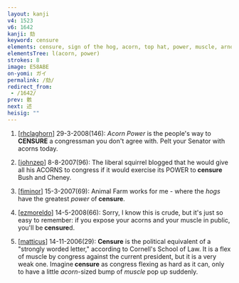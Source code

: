 ```yaml
---
layout: kanji
v4: 1523
v6: 1642
kanji: 劾
keyword: censure
elements: censure, sign of the hog, acorn, top hat, power, muscle, arnold
elementsTree: l(acorn, power)
strokes: 8
image: E58ABE
on-yomi: ガイ
permalink: /劾/
redirect_from:
 - /1642/
prev: 骸
next: 述
heisig: ""
---
```


1) [<a href="http://kanji.koohii.com/profile/rhclaghorn">rhclaghorn</a>] 29-3-2008(146): <em>Acorn Power</em> is the people&#039;s way to<strong> CENSURE</strong> a congressman you don&#039;t agree with. Pelt your Senator with acorns today.

2) [<a href="http://kanji.koohii.com/profile/johnzep">johnzep</a>] 8-8-2007(96): The liberal squirrel blogged that he would give all his ACORNS to congress if it would exercise its POWER to<strong> censure</strong> Bush and Cheney.

3) [<a href="http://kanji.koohii.com/profile/fiminor">fiminor</a>] 15-3-2007(69): Animal Farm works for me - where the <em>hogs</em> have the greatest <em>power</em> of<strong> censure</strong>.

4) [<a href="http://kanji.koohii.com/profile/ezmoreldo">ezmoreldo</a>] 14-5-2008(66): Sorry, I know this is crude, but it&#039;s just so easy to remember: if you expose your acorns and your muscle in public, you&#039;ll be<strong> censure</strong>d.

5) [<a href="http://kanji.koohii.com/profile/matticus">matticus</a>] 14-11-2006(29): <strong>Censure</strong> is the political equivalent of a &quot;strongly worded letter,&quot; according to Cornell&#039;s School of Law. It is a flex of muscle by congress against the current president, but it is a very weak one. Imagine<strong> censure</strong> as congress flexing as hard as it can, only to have a little <em>acorn</em>-sized bump of <em>muscle</em> pop up suddenly.

